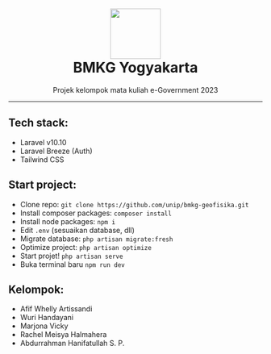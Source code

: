 <h1 align="center">
  <img src="https://github.com/unip/bmkg-geofisika/blob/main/public/images/logo-bmkg.png?raw=true" width="100" > <br>
  BMKG Yogyakarta
</h1>

<p align="center">Projek kelompok mata kuliah e-Government 2023</p>

---------------------------------------------

## Tech stack:
- Laravel v10.10
- Laravel Breeze (Auth)
- Tailwind CSS

## Start project:
- Clone repo: `git clone https://github.com/unip/bmkg-geofisika.git`
- Install composer packages: `composer install`
- Install node packages: `npm i`
- Edit `.env` (sesuaikan database, dll)
- Migrate database: `php artisan migrate:fresh`
- Optimize project: `php artisan optimize`
- Start projet! `php artisan serve`
- Buka terminal baru `npm run dev`

## Kelompok:
- Afif Whelly Artissandi
- Wuri Handayani
- Marjona Vicky
- Rachel Meisya Halmahera
- Abdurrahman Hanifatullah S. P.
